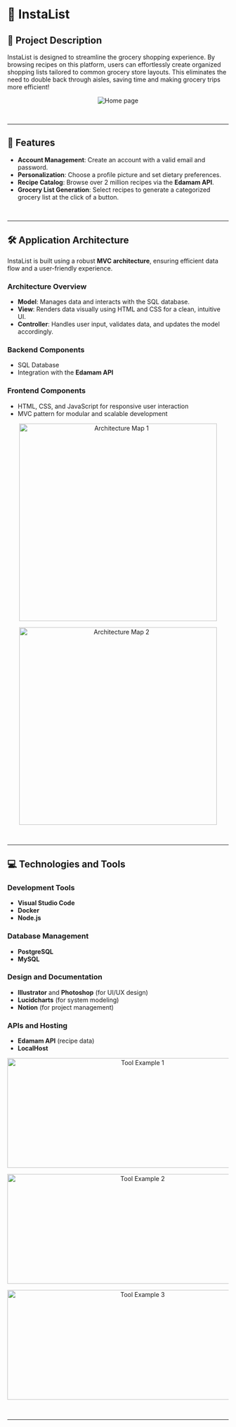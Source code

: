 # 🛒 **InstaList**

## 📝 **Project Description**

InstaList is designed to streamline the grocery shopping experience. By browsing recipes on this platform, users can effortlessly create organized shopping lists tailored to common grocery store layouts. This eliminates the need to double back through aisles, saving time and making grocery trips more efficient!

<p align="center">
  <img src="https://github.com/user-attachments/assets/b48f054a-dcab-4c3f-9a25-d88517d39343" alt="Home page">
</p>

<br>
 
---

## 🌟 **Features**

- **Account Management**: Create an account with a valid email and password.
- **Personalization**: Choose a profile picture and set dietary preferences.
- **Recipe Catalog**: Browse over 2 million recipes via the **Edamam API**.
- **Grocery List Generation**: Select recipes to generate a categorized grocery list at the click of a button.
  
<br>
 
---

## 🛠️ **Application Architecture**

InstaList is built using a robust **MVC architecture**, ensuring efficient data flow and a user-friendly experience.

### **Architecture Overview**

- **Model**: Manages data and interacts with the SQL database.
- **View**: Renders data visually using HTML and CSS for a clean, intuitive UI.
- **Controller**: Handles user input, validates data, and updates the model accordingly.

### **Backend Components**
- SQL Database
- Integration with the **Edamam API**

### **Frontend Components**
- HTML, CSS, and JavaScript for responsive user interaction
- MVC pattern for modular and scalable development

<p align="center">
  <img src="https://github.com/user-attachments/assets/4d866e4c-36ad-48b1-a7c6-d5ba567eacdd" alt="Architecture Map 1" width="450">
</p>
<p align="center">
  <img src="https://github.com/user-attachments/assets/72cd5c25-f224-4898-b52c-34d245a06c28" alt="Architecture Map 2" width="450">
</p>

<br>
 
---

## 💻 **Technologies and Tools**

### **Development Tools**
- **Visual Studio Code**
- **Docker**
- **Node.js**

### **Database Management**
- **PostgreSQL**
- **MySQL**

### **Design and Documentation**
- **Illustrator** and **Photoshop** (for UI/UX design)
- **Lucidcharts** (for system modeling)
- **Notion** (for project management)

### **APIs and Hosting**
- **Edamam API** (recipe data)
- **LocalHost**

<p align="center">
  <img src="https://github.com/user-attachments/assets/8a8fcded-7ed9-4829-acd6-0e39acfc96cd" alt="Tool Example 1" width="600" height="250">
</p>
<p align="center">
  <img src="https://github.com/user-attachments/assets/a2473c32-89b9-4ed3-8912-eb4d41b94a51" alt="Tool Example 2" width="600" height="250">
</p>
<p align="center">
  <img src="https://github.com/user-attachments/assets/88da1daa-f6b9-4c31-8a72-dea110040a05" alt="Tool Example 3" width="600" height="250">
</p>

<br>
 
---

